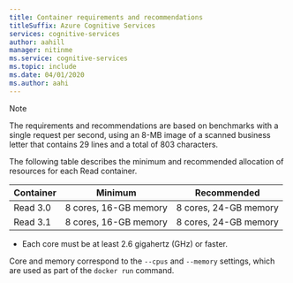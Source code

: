 ```yaml
---
title: Container requirements and recommendations
titleSuffix: Azure Cognitive Services
services: cognitive-services
author: aahill
manager: nitinme
ms.service: cognitive-services
ms.topic: include
ms.date: 04/01/2020
ms.author: aahi
---
```


> [!NOTE]
> The requirements and recommendations are based on benchmarks with a single request per second, using an 8-MB image of a scanned business letter that contains 29 lines and a total of 803 characters.

The following table describes the minimum and recommended allocation of resources for each Read container.

| Container | Minimum | Recommended |
|-----------|---------|-------------|
| Read 3.0 | 8 cores, 16-GB memory | 8 cores, 24-GB memory |
| Read 3.1 | 8 cores, 16-GB memory | 8 cores, 24-GB memory |

* Each core must be at least 2.6 gigahertz (GHz) or faster.

Core and memory correspond to the `--cpus` and `--memory` settings, which are used as part of the `docker run` command.
